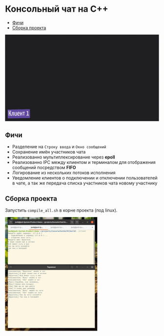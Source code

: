 Консольный чат на C++
============

- [Фичи](#фичи)
- [Сборка проекта](#сборка-проекта)

![два клиента](https://raw.githubusercontent.com/EvgeniyLupanov1024/EvgeniyLupanov1024/main/projects_media/ConsoleChatOnCPP/console_chat_cpp_02.gif)

## Фичи

- Разделение на `Строку ввода` и `Окно сообщений`
- Сохранение имён участников чата
- Реализованно мультиплексирование через **epoll**
- Реализованно IPC между клиентом и терминалом для отображения сообщений посредством **FIFO**
- Логирование из нескольких потоков исполнения
- Уведомление клиентов о подключении и отключении пользователей в чате, а так же передача списка участников чата новому участнику

## Сборка проекта

Запустить `compile_all.sh` в корне проекта (под linux).

<img src="https://raw.githubusercontent.com/EvgeniyLupanov1024/EvgeniyLupanov1024/main/projects_media/ConsoleChatOnCPP/console_chat_cpp_wrungel.jpg" align="middle" alt="Врунгель" width="60%">
